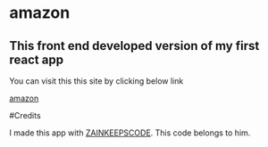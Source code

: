 # amazon

## This front end developed version of my first react app

You can visit this this site by clicking below link

[amazon](https://amazonreact.pages.dev)


#Credits

I made this app with [ZAINKEEPSCODE](https://www.youtube.com/watch?v=P5VnLiGUmtY). This code belongs to him.
